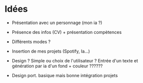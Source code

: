 # Idées 

- Présentation avec un personnage (mon ia ?)
- Présence des infos (CV) + présentation compètences
- Différents modes ? 
- Insertion de mes projets (Spotify, Ia...)
- Design ? Simple ou choix de l'utilisateur ? Entrée d'un texte et génération par ia d'un fond + couleur ??????

- Design port. basique mais bonne intégration projets